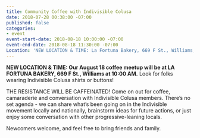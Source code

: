 ```yaml
---
title: Community Coffee with Indivisible Colusa
date: 2018-07-28 00:38:00 -07:00
published: false
categories:
- event
event-start-date: 2018-08-18 10:00:00 -07:00
event-end-date: 2018-08-18 11:30:00 -07:00
Location: 'NEW LOCATION & TIME: La Fortuna Bakery, 669 F St., Williams, CA'
---
```


**NEW LOCATION & TIME: Our August 18 coffee meetup will be at LA FORTUNA BAKERY, 669 F St., Williams at 10:00 AM.** Look for folks wearing Indivisible Colusa shirts or buttons! 

THE RESISTANCE WILL BE CAFFEINATED! Come on out for coffee, camaraderie and conversation with Indivisible Colusa members. There’s no set agenda - we can share what’s been going on in the Indivisible movement locally and nationally, brainstorm ideas for future actions, or just enjoy some conversation with other progressive-leaning locals.

Newcomers welcome, and feel free to bring friends and family.